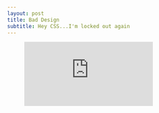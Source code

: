 ```yaml
---
layout: post
title: Bad Design
subtitle: Hey CSS...I'm locked out again
---
```


<figure class="video_container">
  <iframe src="https://drive.google.com/file/d/1wM9H-ojL8E9_8crTq67Xz5XCW6d0nW4P/view?usp=sharing" frameborder="0" allowfullscreen="true"> </iframe>
</figure>
